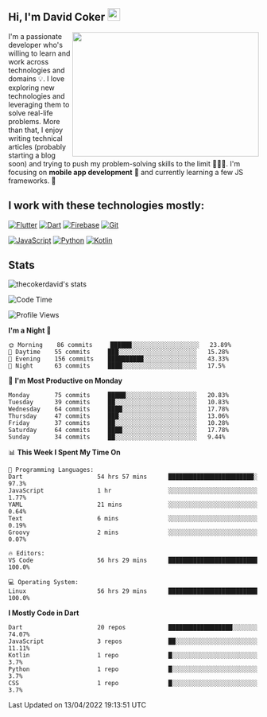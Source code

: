 ## Hi, I'm David Coker <img src="https://raw.githubusercontent.com/thecokerdavid/thecokerdavid/main/gifs/wave.gif" width="25px">
<img align="right" height="250" width="375" alt="" src="https://raw.githubusercontent.com/thecokerdavid/thecokerdavid/main/gifs/reminisce.gif" width="25px">

<p>I'm a passionate developer who's willing to learn and work across technologies and domains 💡. I love exploring new technologies and leveraging them to solve real-life problems. More than that, I enjoy writing technical articles (probably starting a blog soon) and trying to push my problem-solving skills to the limit  👨🏻‍💻. I'm focusing on <strong>mobile app development</strong> 📱 and currently learning a few JS frameworks. 🤪</p>

## I work with these technologies mostly:

[![Flutter](https://img.shields.io/badge/-Flutter-blue?style=for-the-badge&logo=flutter&logoColor=ffffff)](https://www.flutter.dev/)
[![Dart](https://img.shields.io/badge/-Dart-ffffff?style=for-the-badge&logo=dart&logoColor=blue)](https://www.dart.dev/)
[![Firebase](https://img.shields.io/badge/-Firebase-%23FBB741?style=for-the-badge&logo=firebase&logoColor=FBB741&labelColor=%23ffffff&color=%23FBB741)](https://www.firebase.google.com/)
[![Git](https://img.shields.io/badge/-Git-EB5C38?style=for-the-badge&logo=git&logoColor=%23ffffff)](https://git-scm.com/)

[![JavaScript](https://img.shields.io/badge/-JavaScript-F7DF1E?style=for-the-badge&logo=javascript&logoColor=000000&labelColor=F7DF1E&color=F7DF1E)](https://www.javascript.com/)
[![Python](https://img.shields.io/badge/-Python-yellow?style=for-the-badge&logo=python&logoColor=yellow&labelColor=blue&color=blue)](https://www.python.org/)
[![Kotlin](https://img.shields.io/badge/-Kotlin-7F52FF?style=for-the-badge&logo=Kotlin&logoColor=ffffff)](https://www.kotlinlang.com/)

## Stats

<p><img src="https://github-readme-stats.vercel.app/api?username=thecokerdavid&show_icons=true&hide_border=true&border_radius=10&theme=onedark" alt="thecokerdavid's stats" /></p>

<!--START_SECTION:waka-->
![Code Time](http://img.shields.io/badge/Code%20Time-331%20hrs%2043%20mins-blue)

![Profile Views](http://img.shields.io/badge/Profile%20Views-0-blue)

**I'm a Night 🦉** 

```text
🌞 Morning    86 commits     ██████░░░░░░░░░░░░░░░░░░░   23.89% 
🌆 Daytime    55 commits     ███░░░░░░░░░░░░░░░░░░░░░░   15.28% 
🌃 Evening    156 commits    ██████████░░░░░░░░░░░░░░░   43.33% 
🌙 Night      63 commits     ████░░░░░░░░░░░░░░░░░░░░░   17.5%

```
📅 **I'm Most Productive on Monday** 

```text
Monday       75 commits     █████░░░░░░░░░░░░░░░░░░░░   20.83% 
Tuesday      39 commits     ██░░░░░░░░░░░░░░░░░░░░░░░   10.83% 
Wednesday    64 commits     ████░░░░░░░░░░░░░░░░░░░░░   17.78% 
Thursday     47 commits     ███░░░░░░░░░░░░░░░░░░░░░░   13.06% 
Friday       37 commits     ██░░░░░░░░░░░░░░░░░░░░░░░   10.28% 
Saturday     64 commits     ████░░░░░░░░░░░░░░░░░░░░░   17.78% 
Sunday       34 commits     ██░░░░░░░░░░░░░░░░░░░░░░░   9.44%

```


📊 **This Week I Spent My Time On** 

```text
💬 Programming Languages: 
Dart                     54 hrs 57 mins      ████████████████████████░   97.3% 
JavaScript               1 hr                ░░░░░░░░░░░░░░░░░░░░░░░░░   1.77% 
YAML                     21 mins             ░░░░░░░░░░░░░░░░░░░░░░░░░   0.64% 
Text                     6 mins              ░░░░░░░░░░░░░░░░░░░░░░░░░   0.19% 
Groovy                   2 mins              ░░░░░░░░░░░░░░░░░░░░░░░░░   0.07%

🔥 Editors: 
VS Code                  56 hrs 29 mins      █████████████████████████   100.0%

💻 Operating System: 
Linux                    56 hrs 29 mins      █████████████████████████   100.0%

```

**I Mostly Code in Dart** 

```text
Dart                     20 repos            ██████████████████░░░░░░░   74.07% 
JavaScript               3 repos             ██░░░░░░░░░░░░░░░░░░░░░░░   11.11% 
Kotlin                   1 repo              █░░░░░░░░░░░░░░░░░░░░░░░░   3.7% 
Python                   1 repo              █░░░░░░░░░░░░░░░░░░░░░░░░   3.7% 
CSS                      1 repo              █░░░░░░░░░░░░░░░░░░░░░░░░   3.7%

```



 Last Updated on 13/04/2022 19:13:51 UTC
<!--END_SECTION:waka-->

<!-- ### Hi there 👋

<img align="center" src="/github-metrics.svg" alt="David Coker's Stats"> -->

<!-- ![David Coker's Most used languages](https://github-readme-stats.vercel.app/api/top-langs?username=thecokerdavid&layout=compact&show_icons=true&count_private=true&theme=gotham) -->
